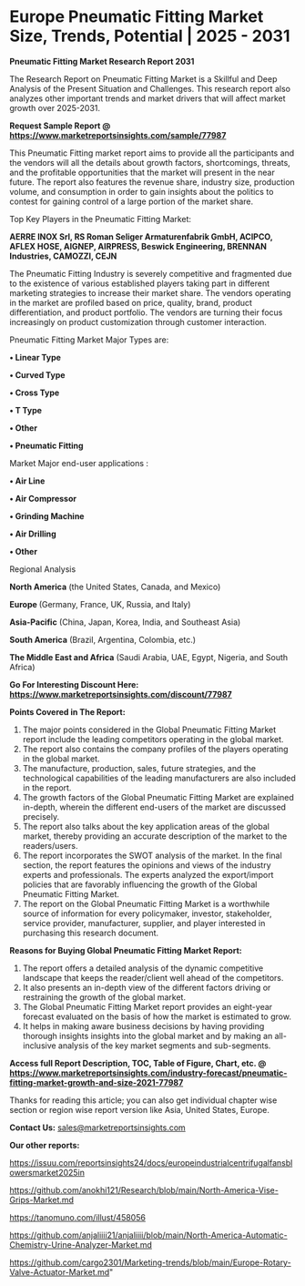 # Europe Pneumatic Fitting Market Size, Trends, Potential | 2025 - 2031

<strong>Pneumatic Fitting Market Research Report 2031</strong>

The Research Report on Pneumatic Fitting Market is a Skillful and Deep Analysis of the Present Situation and Challenges. This research report also analyzes other important trends and market drivers that will affect market growth over 2025-2031.

<strong>Request Sample Report @ <a href=https://www.marketreportsinsights.com/sample/77987>https://www.marketreportsinsights.com/sample/77987</a></strong>

This Pneumatic Fitting market report aims to provide all the participants and the vendors will all the details about growth factors, shortcomings, threats, and the profitable opportunities that the market will present in the near future. The report also features the revenue share, industry size, production volume, and consumption in order to gain insights about the politics to contest for gaining control of a large portion of the market share.

Top Key Players in the Pneumatic Fitting Market:

<strong>AERRE INOX Srl, RS Roman Seliger Armaturenfabrik GmbH, ACIPCO, AFLEX HOSE, AIGNEP, AIRPRESS, Beswick Engineering, BRENNAN Industries, CAMOZZI, CEJN</strong>

The Pneumatic Fitting Industry is severely competitive and fragmented due to the existence of various established players taking part in different marketing strategies to increase their market share. The vendors operating in the market are profiled based on price, quality, brand, product differentiation, and product portfolio. The vendors are turning their focus increasingly on product customization through customer interaction.

Pneumatic Fitting Market Major Types are:

<strong>• Linear Type

• Curved Type

• Cross Type

• T Type

• Other

• Pneumatic Fitting</strong>

Market Major end-user applications :

<strong>• Air Line

• Air Compressor

• Grinding Machine

• Air Drilling

• Other</strong>

Regional Analysis

</u><strong><b>North America</b></strong> (the United States, Canada, and Mexico)

<strong><b>Europe </b></strong>(Germany, France, UK, Russia, and Italy)

<strong><b>Asia-Pacific</b></strong> (China, Japan, Korea, India, and Southeast Asia)

<strong><b>South America</b></strong> (Brazil, Argentina, Colombia, etc.)

<strong><b>The Middle East and Africa</b></strong> (Saudi Arabia, UAE, Egypt, Nigeria, and South Africa)

<strong>Go For Interesting Discount Here: <a href=https://www.marketreportsinsights.com/discount/77987>https://www.marketreportsinsights.com/discount/77987</a></strong>

<strong>Points Covered in The Report:</strong>
<ol>
  <li>The major points considered in the Global Pneumatic Fitting Market report include the leading competitors operating in the global market.</li>
  <li>The report also contains the company profiles of the players operating in the global market.</li>
  <li>The manufacture, production, sales, future strategies, and the technological capabilities of the leading manufacturers are also included in the report.</li>
  <li>The growth factors of the Global Pneumatic Fitting Market are explained in-depth, wherein the different end-users of the market are discussed precisely.</li>
  <li>The report also talks about the key application areas of the global market, thereby providing an accurate description of the market to the readers/users.</li>
  <li>The report incorporates the SWOT analysis of the market. In the final section, the report features the opinions and views of the industry experts and professionals. The experts analyzed the export/import policies that are favorably influencing the growth of the Global Pneumatic Fitting Market.</li>
  <li>The report on the Global Pneumatic Fitting Market is a worthwhile source of information for every policymaker, investor, stakeholder, service provider, manufacturer, supplier, and player interested in purchasing this research document.</li>
</ol>
<strong>Reasons for Buying Global Pneumatic Fitting Market Report:</strong>

<ol>
  <li>The report offers a detailed analysis of the dynamic competitive landscape that keeps the reader/client well ahead of the competitors.</li>
  <li>It also presents an in-depth view of the different factors driving or restraining the growth of the global market.</li>
  <li>The Global Pneumatic Fitting Market report provides an eight-year forecast evaluated on the basis of how the market is estimated to grow.</li>
  <li>It helps in making aware business decisions by having providing thorough insights insights into the global market and by making an all-inclusive analysis of the key market segments and sub-segments.</li>
</ol>
<strong>Access full Report Description, TOC, Table of Figure, Chart, etc. @ <a href=https://www.marketreportsinsights.com/industry-forecast/pneumatic-fitting-market-growth-and-size-2021-77987>https://www.marketreportsinsights.com/industry-forecast/pneumatic-fitting-market-growth-and-size-2021-77987</a></strong>


Thanks for reading this article; you can also get individual chapter wise section or region wise report version like Asia, United States, Europe.

<strong>Contact Us:</strong>
sales@marketreportsinsights.com

<strong>Our other reports:</strong>

<a href=https://issuu.com/reportsinsights24/docs/europeindustrialcentrifugalfansblowersmarket2025in>https://issuu.com/reportsinsights24/docs/europeindustrialcentrifugalfansblowersmarket2025in</a>

<a href=https://github.com/anokhi121/Research/blob/main/North-America-Vise-Grips-Market.md>https://github.com/anokhi121/Research/blob/main/North-America-Vise-Grips-Market.md</a>

<a href=https://tanomuno.com/illust/458056>https://tanomuno.com/illust/458056</a>

<a href=https://github.com/anjaliiii21/anjaliiii/blob/main/North-America-Automatic-Chemistry-Urine-Analyzer-Market.md>https://github.com/anjaliiii21/anjaliiii/blob/main/North-America-Automatic-Chemistry-Urine-Analyzer-Market.md</a>

<a href=https://github.com/cargo2301/Marketing-trends/blob/main/Europe-Rotary-Valve-Actuator-Market.md>https://github.com/cargo2301/Marketing-trends/blob/main/Europe-Rotary-Valve-Actuator-Market.md</a>"
